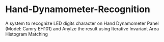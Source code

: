 # Hand-Dynamometer-Recognition
A system to recognize LED digits character on Hand Dynamometer Panel (Model: Camry EH101) and Anylze the result using Iterative Invariant Area Histogram Matching
